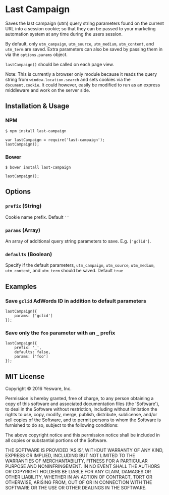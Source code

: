 # Last Campaign

Saves the last campaign (utm) query string parameters found on the current URL into a session cookie; so that they can be passed to your marketing automation system at any time during the users session.

By default, only `utm_campaign`, `utm_source`, `utm_medium`, `utm_content`, and `utm_term` are saved. Extra parameters can also be saved by passing them in via the `options.params` object.

`lastCampaign()` should be called on each page view.

Note: This is currently a browser only module because it reads the query string from `window.location.search` and sets cookies via the `document.cookie`. It could however, easily be modified to run as an express middleware and work on the server side.

## Installation & Usage

### NPM
`$ npm install last-campaign`

```
var lastCampaign = require('last-campaign');
lastCampaign();
```

### Bower
`$ bower install last-campaign`

```
lastCampaign();
```

## Options

### `prefix` (String)

Cookie name prefix. Default `''`

### `params` (Array)

An array of additional query string parameters to save. E.g. `['gclid']`.

### `defaults` (Boolean)

Specify if the default parameters, `utm_campaign`, `utm_source`, `utm_medium`, `utm_content`, and `utm_term` should be saved. Default `true`

## Examples

### Save `gclid` AdWords ID in addition to default parameters
```
lastCampaign({
    params: ['gclid']
});
```

### Save only the `foo` parameter with an `_` prefix
```
lastCampaign({
    prefix: '_',
    defaults: false,
    params: ['foo']
});
```

## MIT License

Copyright © 2016 Yesware, Inc.

Permission is hereby granted, free of charge, to any person obtaining a copy of this software and associated documentation files (the 'Software'), to deal in the Software without restriction, including without limitation the rights to use, copy, modify, merge, publish, distribute, sublicense, and/or sell copies of the Software, and to permit persons to whom the Software is furnished to do so, subject to the following conditions:

The above copyright notice and this permission notice shall be included in all copies or substantial portions of the Software.

THE SOFTWARE IS PROVIDED 'AS IS', WITHOUT WARRANTY OF ANY KIND, EXPRESS OR IMPLIED, INCLUDING BUT NOT LIMITED TO THE WARRANTIES OF MERCHANTABILITY, FITNESS FOR A PARTICULAR PURPOSE AND NONINFRINGEMENT. IN NO EVENT SHALL THE AUTHORS OR COPYRIGHT HOLDERS BE LIABLE FOR ANY CLAIM, DAMAGES OR OTHER LIABILITY, WHETHER IN AN ACTION OF CONTRACT,
TORT OR OTHERWISE, ARISING FROM, OUT OF OR IN CONNECTION WITH THE SOFTWARE OR THE USE OR OTHER DEALINGS IN THE SOFTWARE.
